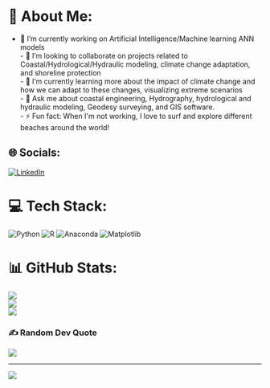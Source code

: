 # 💫 About Me:
- 📝 I’m currently working on Artificial Intelligence/Machine learning ANN models <br>- 🧩 I’m looking to collaborate on projects related to Coastal/Hydrological/Hydraulic modeling, climate change adaptation, and shoreline protection<br>- 🌱 I’m currently learning more about the impact of climate change and how we can adapt to these changes, visualizing extreme scenarios <br>- 💬 Ask me about coastal engineering, Hydrography, hydrological and hydraulic modeling, Geodesy surveying, and  GIS software.<br>- ⚡ Fun fact: When I'm not working, I love to surf and explore different beaches around the world!<br>


## 🌐 Socials:
[![LinkedIn](https://img.shields.io/badge/LinkedIn-%230077B5.svg?logo=linkedin&logoColor=white)](https://linkedin.com/in/https://www.linkedin.com/in/cornelius-ravikumar-129a67134) 

# 💻 Tech Stack:
![Python](https://img.shields.io/badge/python-3670A0?style=for-the-badge&logo=python&logoColor=ffdd54) ![R](https://img.shields.io/badge/r-%23276DC3.svg?style=for-the-badge&logo=r&logoColor=white) ![Anaconda](https://img.shields.io/badge/Anaconda-%2344A833.svg?style=for-the-badge&logo=anaconda&logoColor=white) ![Matplotlib](https://img.shields.io/badge/Matplotlib-%23ffffff.svg?style=for-the-badge&logo=Matplotlib&logoColor=black)
# 📊 GitHub Stats:
![](https://github-readme-stats.vercel.app/api?username=cornelius040&theme=graywhite&hide_border=false&include_all_commits=false&count_private=false)<br/>
![](https://github-readme-streak-stats.herokuapp.com/?user=cornelius040&theme=graywhite&hide_border=false)<br/>
![](https://github-readme-stats.vercel.app/api/top-langs/?username=cornelius040&theme=graywhite&hide_border=false&include_all_commits=false&count_private=false&layout=compact)

### ✍️ Random Dev Quote
![](https://quotes-github-readme.vercel.app/api?type=horizontal&theme=light)

---
[![](https://visitcount.itsvg.in/api?id=cornelius040&icon=0&color=12)](https://visitcount.itsvg.in)

<!-- Proudly created with GPRM ( https://gprm.itsvg.in ) -->
